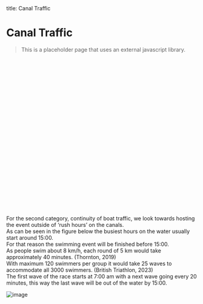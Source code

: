 <script src="https://cdnjs.cloudflare.com/ajax/libs/Chart.js/3.7.1/chart.min.js"></script>
<frontmatter>
  title: Canal Traffic
</frontmatter>

<br>

# Canal Traffic

> This is a placeholder page that uses an external javascript library.

<div style="width:400px;height:400px;">
  <canvas id="myChart"></canvas>
</div>

For the second category, continuity of boat traffic, we look towards hosting the event outside of ‘rush hours’ on the canals. <br> 
As can be seen in the figure below the busiest hours on the water usually start around 15:00. <br> 
For that reason the swimming event will be finished before 15:00. <br> 
As people swim about 8 km/h, each round of 5 km would take approximately 40 minutes. (Thornton, 2019) <br>
With maximum 120 swimmers per group it would take 25 waves to accommodate all 3000 swimmers. (British Triathlon, 2023)<br>
The first wave of the race starts at 7:00 am with a next wave going every 20 minutes, this way the last wave will be out of the water by 15:00. <br>

![image](https://github.com/data1-team11/paralympics-report/assets/146421346/bb17d756-be6b-41d0-8614-4533bb6f3572)


<script>
// Get the 2d context of the canvas (of where we want to draw the chart)
const ctx = document.getElementById('myChart').getContext('2d');
// Instantiate the Chart class with the data for the pie chart
const myChart = new Chart(ctx, {
    type: 'pie',
    data: {
        labels: ['Red', 'Blue', 'Yellow'],
        datasets: [{
            label: '# of Votes',
            data: [12, 19, 3],
            backgroundColor: [
              'rgb(255, 99, 132)',
              'rgb(54, 162, 235)',
              'rgb(255, 205, 86)'
            ]
        }]
    }
});
</script>
